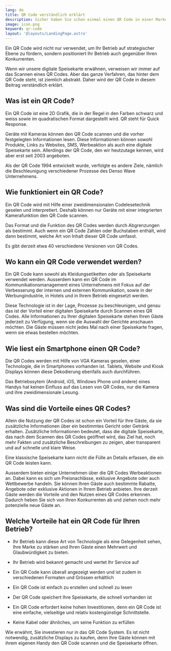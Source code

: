 ```yaml
---
lang: de
title: QR Code verständlich erklärt
description: Sicher haben Sie schon einmal einen QR Code in einer Marketing Aktion, in Zeitungen, Magazine oder auch auf einer Anzeige gesehen. Dabei handelt es sich um eine japanische Technologie, die in immer mehr Betrieben auf der ganzen Welt eingesetzt wird.
image: icon.png
keyword: qr-code
layout: '@layouts/LandingPage.astro'
---
```


Ein QR Code wird nicht nur verwendet, um Ihr Betrieb auf strategischer Ebene zu fördern, sondern positioniert Ihr Betrieb auch gegenüber Ihren Konkurrenten. 

Wenn wir unsere digitale Speisekarte erwähnen, verweisen wir immer auf das Scannen eines QR Codes. Aber das ganze Verfahren, das hinter dem QR Code steht, ist ziemlich abstrakt. Daher wird der QR Code in diesem Beitrag verständlich erklärt.

## Was ist ein QR Code?

Ein QR Code ist eine 2D Grafik, die in der Regel in den Farben schwarz und weiss sowie im quadratischen Format dargestellt wird. QR steht für Quick Response.

Geräte mit Kameras können den QR Code scannen und die vorher festgelegten Informationen lesen. Diese Informationen können sowohl Produkte, Links zu Websites, SMS, Werbeaktion als auch eine digitale Speisekarte sein. Allerdings der QR Code, den wir heutzutage kennen, wird aber erst seit 2003 angeboten.

Als der QR Code 1994 entwickelt wurde, verfolgte es andere Ziele, nämlich die Beschleunigung verschiedener Prozesse des Denso Wave Unternehmens.

## Wie funktioniert ein QR Code?

Ein QR Code wird mit Hilfe einer zweidimensionalen Codelesetechnik geselen und interpretiert. Deshalb können nur Geräte mit einer integrierten Kamerafunktion den QR Code scannen.

Das Format und die Funktion des QR Codes werden durch Abgrenzungen als bestimmt. Auch wenn ein QR Code Zahlen oder Buchstaben enthält, wird dann bestimmt, welche Art von Inhalt dieser QR Code umfasst.

Es gibt derzeit etwa 40 verschiedene Versionen von QR Codes.

## Wo kann ein QR Code verwendet werden?

Ein QR Code kann sowohl als Kleidungsetiketten oder als Speisekarte verwendet werden. Ausserdem kann ein QR Code im Kommunikationsmanagement eines Unternehmens mit Fokus auf der Verbesserung der internen und externen Kommunikation, sowie in der Werbungindustrie, in Hotels und in Ihrem Betrieb eingesetzt werden.

Diese Technologie ist in der Lage, Prozesse zu beschleunigen, und genau das ist der Vorteil einer digitalen Speisekarte durch Scannen eines QR Codes. Alle Informationen zu Ihrer digitalen Speisekarte stehen Ihren Gäste jederzeit zu Verfügung, wenn sie die Auswahl der Gerichte anschauen möchten. Die Gäste müssen nicht jedes Mal nach einer Speisekarte fragen, wenn sie etwas bestellen möchten.

## Wie liest ein Smartphone einen QR Code?

Die QR Codes werden mit Hilfe von VGA Kameras geselen, einer Technologie, die in Smartphones vorhanden ist. Tablets, Website und Kiosk Displays können diese Dekodierung ebenfalls auch durchführen.

Das Betriebssytem (Android, iOS, Windows Phone und andere) eines Handys hat keinen Einfluss auf das Lesen von QR Codes, nur die Kamera und ihre zweidimensionale Lesung.

## Was sind die Vorteile eines QR Codes?

Allein die Nutzung der QR Codes ist schon ein Vorteil für Ihre Gäste, da sie zusätzliche Informationen über ein bestimmtes Gericht oder Getränk erhalten. Zusätzliche Informationen bedeutet, dass die digitale Speisekarte, das nach dem Scannen des QR Codes geöffnet wird, das Ziel hat, noch mehr Fakten und zusätzliche Beschreibungen zu zeigen, aber transparent und auf schnelle und klare Weise.

Eine klassische Speisekarte kann nicht die Fülle an Details erfassen, die ein QR Code leisten kann.

Ausserdem bieten einige Unternehmen über die QR Codes Werbeaktionen an. Dabei kann es sich um Preisnachlässe, exklusive Angebote oder auch Wettbewerbe handeln. Sie können Ihren Gäste auch bestimmte Rabatte, Angebote oder exklusive Aktionen in Ihrem Betrieb anbieten. Ihre derzeit Gäste werden die Vorteile und den Nutzen eines QR Codes erkennen. Dadurch heben Sie sich von Ihren Konkurrenten ab und ziehen noch mehr potenzielle neue Gäste an.

## Welche Vorteile hat ein QR Code für Ihren Betrieb?

- Ihr Betrieb kann diese Art von Technologie als eine Gelegenheit sehen, Ihre Marke zu stärken und Ihren Gäste einen Mehrwert und Glaubwürdigkeit zu bieten.

- Ihr Betrieb wird bekannt gemacht und wertet Ihr Service auf

- Ein QR Code kann überall angezeigt werden und ist zudem in verschiedenen Formaten und Grössen erhältlich

- Ein QR Code ist einfach zu erstellen und schnell zu lesen

- Der QR Code speichert Ihre Speisekarte, die schnell vorhanden ist

- Ein QR Code erfordert keine hohen Investitionen, denn ein QR Code ist eine einfache, vielseitige und relativ kostengünstige Schnittstelle.

- Keine Kabel oder ähnliches, um seine Funktion zu erfüllen

Wie erwähnt, Sie investieren nur in das QR Code System. Es ist nicht notwendig, zusätzliche Displays zu kaufen, denn Ihre Gäste können mit ihrem eigenen Handy den QR Code scannen und die Speisekarte öffnen.